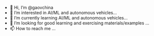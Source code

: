 - 👋 Hi, I’m @gaovchina
- 👀 I’m interested in AI/ML and autonomous vehicles...
- 🌱 I’m currently learning AI/ML and autonomous vehicles...
- 💞️ I’m looking for good learning and exercising materials/examples ...
- 📫 How to reach me ...

<!---
gaovchina/gaovchina is a ✨ special ✨ repository because its `README.md` (this file) appears on your GitHub profile.
You can click the Preview link to take a look at your changes.
--->
